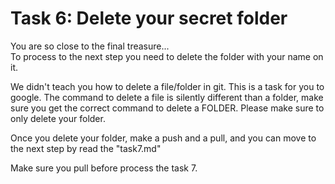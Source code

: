 # Task 6: Delete your secret folder

You are so close to the final treasure...<br>
To process to the next step you need to delete the folder with your name on it.

We didn't teach you how to delete a file/folder in git. This is a task for you to google.
The command to delete a file is silently different than a folder, make sure you get the correct command to delete a FOLDER.
Please make sure to only delete your folder. 

Once you delete your folder, make a push and a pull, and you can move to the next step by read the "task7.md"

Make sure you pull before process the task 7.
